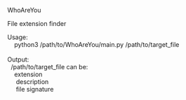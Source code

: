 WhoAreYou

File extension finder

Usage:\
&nbsp;&nbsp;&nbsp;&nbsp;python3 /path/to/WhoAreYou/main.py /path/to/target_file\
\
Output:\
&nbsp;&nbsp;/path/to/target_file can be:\
&nbsp;&nbsp;&nbsp;&nbsp;extension\
&nbsp;&nbsp;&nbsp;&nbsp;&nbsp;description\
&nbsp;&nbsp;&nbsp;&nbsp;&nbsp;file signature
